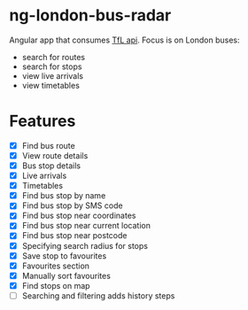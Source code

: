 # ng-london-bus-radar

Angular app that consumes [TfL api](https://api-portal.tfl.gov.uk/).
Focus is on London buses:

- search for routes
- search for stops
- view live arrivals
- view timetables

# Features

- [x] Find bus route
- [x] View route details
- [x] Bus stop details
- [x] Live arrivals
- [x] Timetables
- [x] Find bus stop by name
- [x] Find bus stop by SMS code
- [x] Find bus stop near coordinates
- [x] Find bus stop near current location
- [x] Find bus stop near postcode
- [x] Specifying search radius for stops
- [x] Save stop to favourites
- [x] Favourites section
- [x] Manually sort favourites
- [x] Find stops on map
- [ ] Searching and filtering adds history steps
